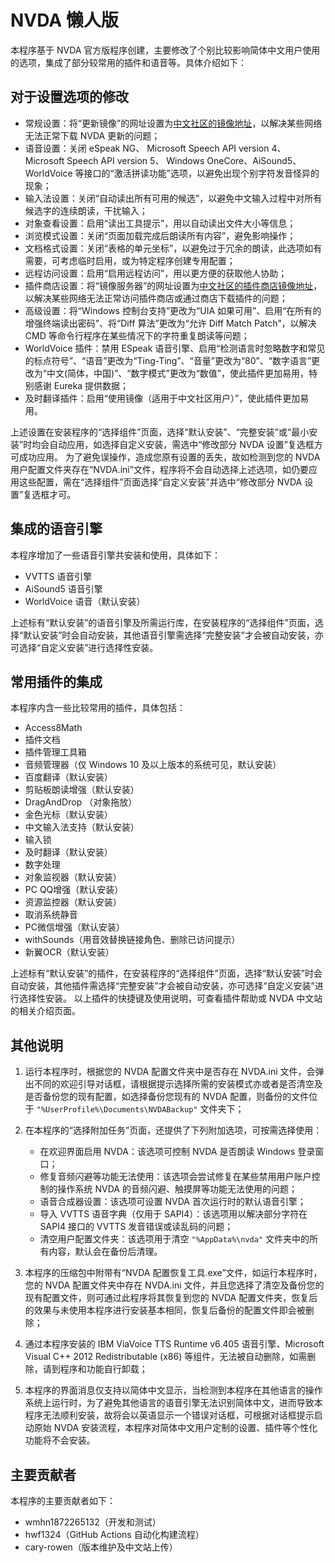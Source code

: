 ﻿# NVDA 懒人版

本程序基于 NVDA 官方版程序创建，主要修改了个别比较影响简体中文用户使用的选项，集成了部分较常用的插件和语音等。具体介绍如下：

## 对于设置选项的修改

- 常规设置：将“更新镜像”的网址设置为[中文社区的镜像地址](https://api.nvaccess.mirror.nvdadr.com/nvdaUpdateCheck)，以解决某些网络无法正常下载 NVDA 更新的问题；
- 语音设置：关闭 eSpeak NG、 Microsoft Speech API version 4、 Microsoft Speech API version 5、 Windows OneCore、AiSound5、WorldVoice 等接口的“激活拼读功能”选项，以避免出现个别字符发音怪异的现象；
- 输入法设置：关闭“自动读出所有可用的候选”，以避免中文输入过程中对所有候选字的连续朗读，干扰输入；
- 对象查看设置：启用“读出工具提示”，用以自动读出文件大小等信息；
- 浏览模式设置：关闭“页面加载完成后朗读所有内容”，避免影响操作；
- 文档格式设置：关闭“表格的单元坐标”，以避免过于冗余的朗读，此选项如有需要，可考虑临时启用，或为特定程序创建专用配置；
- 远程访问设置：启用“启用远程访问”，用以更方便的获取他人协助；
- 插件商店设置：将“镜像服务器”的网址设置为[中文社区的插件商店镜像地址](https://addonstore.nvaccess.mirror.nvdadr.com)，以解决某些网络无法正常访问插件商店或通过商店下载插件的问题；
- 高级设置：将“Windows 控制台支持”更改为“UIA 如果可用”、启用“在所有的增强终端读出密码”、将“Diff 算法”更改为“允许 Diff Match Patch”，以解决 CMD 等命令行程序在某些情况下的字符重复朗读等问题；
- WorldVoice 插件：禁用 ESpeak 语音引擎、启用“检测语言时忽略数字和常见的标点符号”、“语音”更改为“Ting-Ting”、“音量”更改为“80”、“数字语言”更改为“中文(简体，中国)”、“数字模式”更改为“数值”，使此插件更加易用，特别感谢 Eureka 提供数据；
- 及时翻译插件：启用“使用镜像（适用于中文社区用户）”，使此插件更加易用。

上述设置在安装程序的“选择组件”页面，选择“默认安装”、“完整安装”或“最小安装”时均会自动应用，如选择自定义安装，需选中“修改部分 NVDA 设置”复选框方可成功应用。
为了避免误操作，造成您原有设置的丢失，故如检测到您的 NVDA 用户配置文件夹存在“NVDA.ini”文件，程序将不会自动选择上述选项，如仍要应用这些配置，需在“选择组件”页面选择“自定义安装”并选中“修改部分 NVDA 设置”复选框才可。

## 集成的语音引擎

本程序增加了一些语音引擎共安装和使用，具体如下：

- VVTTS 语音引擎
- AiSound5 语音引擎
- WorldVoice 语音（默认安装）

上述标有“默认安装”的语音引擎及所需运行库，在安装程序的“选择组件”页面，选择“默认安装”时会自动安装，其他语音引擎需选择“完整安装”才会被自动安装，亦可选择“自定义安装”进行选择性安装。

## 常用插件的集成

本程序内含一些比较常用的插件，具体包括：

- Access8Math
- 插件文档
- 插件管理工具箱
- 音频管理器（仅 Windows 10 及以上版本的系统可见，默认安装）
- 百度翻译（默认安装）
- 剪贴板朗读增强（默认安装）
- DragAndDrop （对象拖放）
- 金色光标（默认安装）
- 中文输入法支持（默认安装）
- 输入锁
- 及时翻译（默认安装）
- 数字处理
- 对象监视器（默认安装）
- PC QQ增强（默认安装）
- 资源监控器（默认安装）
- 取消系统静音
- PC微信增强（默认安装）
- withSounds（用音效替换链接角色、删除已访问提示）
- 新翼OCR（默认安装）

上述标有“默认安装”的插件，在安装程序的“选择组件”页面，选择“默认安装”时会自动安装，其他插件需选择“完整安装”才会被自动安装，亦可选择“自定义安装”进行选择性安装。
以上插件的快捷键及使用说明，可查看插件帮助或 NVDA 中文站的相关介绍页面。

## 其他说明

1. 运行本程序时，根据您的 NVDA 配置文件夹中是否存在 NVDA.ini 文件，会弹出不同的欢迎引导对话框，请根据提示选择所需的安装模式亦或者是否清空及是否备份您的现有配置，如选择备份您现有的 NVDA 配置，则备份的文件位于 `"%UserProfile%\Documents\NVDABackup"` 文件夹下；
2. 在本程序的“选择附加任务”页面，还提供了下列附加选项，可按需选择使用：

   - 在欢迎界面启用 NVDA：该选项可控制 NVDA 是否朗读 Windows 登录窗口；
   - 修复音频闪避等功能无法使用：该选项会尝试修复在某些禁用用户账户控制的操作系统 NVDA 的音频闪避、触摸屏等功能无法使用的问题；
   - 语音合成器设置：该选项可设置 NVDA 首次运行时的默认语音引擎；
   - 导入 VVTTS 语音字典（仅用于 SAPI4）：该选项用以解决部分字符在SAPI4 接口的 VVTTS 发音错误或读乱码的问题；
   - 清空用户配置文件夹：该选项用于清空 `"%AppData%\nvda"` 文件夹中的所有内容，默认会在备份后清理。

3. 本程序的压缩包中附带有“NVDA 配置恢复工具.exe”文件，如运行本程序时，您的 NVDA 配置文件夹中存在 NVDA.ini 文件，并且您选择了清空及备份您的现有配置文件，则可通过此程序将其恢复到您的 NVDA 配置文件夹，恢复后的效果与未使用本程序进行安装基本相同，恢复后备份的配置文件即会被删除；
4. 通过本程序安装的 IBM ViaVoice TTS Runtime v6.405 语音引擎、Microsoft Visual C++ 2012 Redistributable (x86) 等组件，无法被自动删除，如需删除，请到程序和功能自行卸载；
5. 本程序的界面消息仅支持以简体中文显示，当检测到本程序在其他语言的操作系统上运行时，为了避免其他语言的语音引擎无法识别简体中文，进而导致本程序无法顺利安装，故将会以英语显示一个错误对话框，可根据对话框提示启动原始 NVDA 安装流程，本程序对简体中文用户定制的设置、插件等个性化功能将不会安装。

## 主要贡献者

本程序的主要贡献者如下：

- wmhn1872265132（开发和测试）
- hwf1324（GitHub Actions 自动化构建流程）
- cary-rowen（版本维护及中文站上传）
